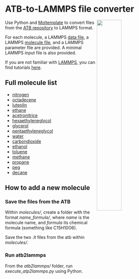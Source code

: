 # ATB-to-LAMMPS file converter

<a href="webp">
  <img src="molecules/luteolin_C15H10O6/luoteolin.png" align="right" width="40%"/>
</a>

Use Python and [Moltemplate](https://www.moltemplate.org/) to convert 
files from the [ATB repository](https://atb.uq.edu.au/) to LAMMPS format. 

For each molecule, a LAMMPS [data file](https://docs.lammps.org/read_data.html),
a LAMMPS [molecule file](https://docs.lammps.org/molecule.html),
and a LAMMPS parameter file are provided.
A minimal LAMMPS input file is also provided.

If you are not familiar with [LAMMPS](https://www.lammps.org/),
you can find tutorials [here](https://lammpstutorials.github.io/).

## Full molecule list

- [nitrogen](molecules/nitrogen_N2)
- [octadecene](molecules/octadecene_C18H36)
- [luteolin](molecules/luteolin_C15H10O6)
- [ethane](molecules/ethane_C2H6)
- [acetronitrice](molecules/acetronitrice_C2H3N)
- [hexaethyleneglycol](molecules/hexaethyleneglycol_C12H26O7)
- [glycerol](molecules/glycerol_C3H8O3)
- [pentaethyleneglycol](molecules/pentaethyleneglycol_C10H22O6)
- [water](molecules/water_H2O)
- [carbondioxide](molecules/carbondioxide_CO2)
- [ethanol](molecules/ethanol_C2H5OH)
- [toluene](molecules/toluene_C7H8)
- [methane](molecules/methane_CH4)
- [propane](molecules/propane_C3H8)
- [peg](molecules/peg_C28H58O15)
- [decane](molecules/decane_C10H22)

## How to add a new molecule

### Save the files from the ATB

Within *molecules/*, create a folder with the format *name_formula/*, 
where *name* is the molecule name, and *formula* its chemical formula
(something like C15H10O6).

Save the two *.lt* files from the atb within *molecules/*.

### Run atb2lammps

From the *atb2lammps/* folder, run *execute_atp2lammps.py* using Python.
